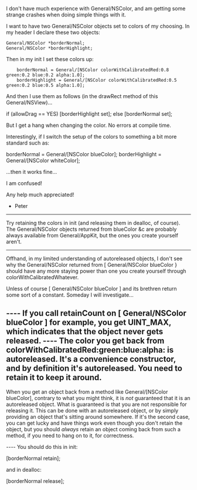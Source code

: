 I don't have much experience with General/NSColor, and am getting some strange crashes when doing simple things with it.

I want to have two General/NSColor objects set to colors of my choosing. In my header I declare these two objects:

    
	General/NSColor *borderNormal;
	General/NSColor *borderHighlight;


Then in my init I set these colors up:

    
		borderNormal = General/[NSColor colorWithCalibratedRed:0.8 green:0.2 blue:0.2 alpha:1.0];
		borderHighlight = General/[NSColor colorWithCalibratedRed:0.5 green:0.2 blue:0.5 alpha:1.0];


And then I use them as follows (in the drawRect method of this General/NSView)...

    
if (allowDrag == YES) [borderHighlight set]; else [borderNormal set];


But I get a hang when changing the color. No errors at compile time.

Interestingly, if I switch the setup of the colors to something a bit more standard such as:

    
borderNormal = General/[NSColor blueColor];
borderHighlight = General/[NSColor whiteColor];


...then it works fine...

I am confused!

Any help much appreciated!

- Peter

----

Try retaining the colors in init (and releasing them in dealloc, of course). The General/NSColor objects returned from blueColor &c are probably always available from General/AppKit, but the ones you create yourself aren't.

----

Offhand, in my limited understanding of autoreleased objects, I don't see why the General/NSColor returned from [ General/NSColor blueColor }
should have any more staying power than one you create yourself through colorWithCalibratedWhatever.

Unless of course [ General/NSColor blueColor ] and its brethren return some sort of a constant. Someday I will investigate...

---- If you call retainCount on [ General/NSColor blueColor ] for example, you get UINT_MAX, which indicates that the object never gets released.
---- The color you get back from colorWithCalibratedRed:green:blue:alpha: is autoreleased. It's a convenience constructor, and by definition it's autoreleased. You need to retain it to keep it around.
----
When you get an object back from a method like     General/[NSColor blueColor], contrary to what you might think, it is *not* guaranteed that it is an autoreleased object. What is guaranteed is that you are not responsible for releasing it. This can be done with an autoreleased object, or by simply providing an object that's sitting around somewhere. If it's the second case, you can get lucky and have things work even though you don't retain the object, but you should *always* retain an object coming back from such a method, if you need to hang on to it, for correctness.

---- You should do this in init:

    
[borderNormal retain];


and in dealloc:

    
[borderNormal release];

